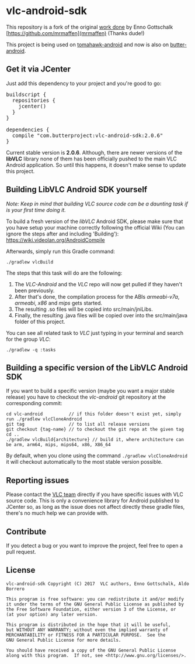 vlc-android-sdk
===============

This repository is a fork of the original [work done](https://github.com/mrmaffen/vlc-android-sdk) by Enno Gottschalk [https://github.com/mrmaffen](mrmaffen) (Thanks dude!)

This project is being used on [tomahawk-android](https://github.com/tomahawk-player/tomahawk-android) and now is also on [butter-android](https://github.com/butterproject/butter-android).

Get it via JCenter
------------------

Just add this dependency to your project and you're good to go:

<pre>
buildscript {
  repositories {
    jcenter()
  }
}

dependencies {
  compile "com.butterproject:vlc-android-sdk:2.0.6"
}
</pre>

Current stable version is **2.0.6**. Although, there are newer versions of the **libVLC** library none of them has been officially pushed to the 
main VLC Android application. So until this happens, it doesn't make sense to update this project.

Building LibVLC Android SDK yourself
------------------------------------

*Note: Keep in mind that building VLC source code can be a daunting task if is your first time doing it.*

To build a fresh version of the *libVLC* Android SDK, please make sure that you have setup your machine correctly following the official 
Wiki (You can ignore the steps after and including 'Building'): https://wiki.videolan.org/AndroidCompile

Afterwards, simply run this Gradle command:

```./gradlew vlcBuild```

The steps that this task will do are the following:

1. The *VLC-Android* and the *VLC* repo will now get pulled if they haven't been previously.
2. After that's done, the compilation process for the ABIs *armeabi-v7a*, *armeabi*, *x86* and *mips* gets started.
3. The resulting .so files will be copied into src/main/jniLibs.
4. Finally, the resulting .java files will be copied over into the src/main/java folder of this project.

You can see all related task to *VLC* just typing in your terminal and search for the group *VLC*:

```./gradlew -q :tasks```

Building a specific version of the LibVLC Android SDK       
-----------------------------------------------------

If you want to build a specific version (maybe you want a major stable release) you have to checkout the *vlc-android* git repository at 
the corresponding commit:

```
cd vlc-android          // if this folder doesn't exist yet, simply run ./gradlew vlcCloneAndroid
git tag                 // to list all release versions
git checkout {tag-name} // to checkout the git repo at the given tag
cd ..
./gradlew vlcBuild{architecture} // build it, where architecture can be arm, arm64, mips, mips64, x86, X86_64     
```

By default, when you clone using the command `./gradlew vlcCloneAndroid` it will checkout automatically to the most stable version possible.

Reporting issues
-----------------

Please contact the [VLC team](https://trac.videolan.org/vlc) directly if you have specific issues with VLC source code. This is only a 
convenience library for Android published to JCenter so, as long as the issue does not affect directly these gradle files, there's no 
much help we can provide with.

Contribute
----------

If you detect a bug or you want to improve the project, feel free to open a pull request.

License
-------

    vlc-android-sdk Copyright (C) 2017  VLC authors, Enno Gottschalk, Aldo Borrero

    This program is free software: you can redistribute it and/or modify
    it under the terms of the GNU General Public License as published by
    the Free Software Foundation, either version 3 of the License, or
    (at your option) any later version.

    This program is distributed in the hope that it will be useful,
    but WITHOUT ANY WARRANTY; without even the implied warranty of
    MERCHANTABILITY or FITNESS FOR A PARTICULAR PURPOSE.  See the
    GNU General Public License for more details.

    You should have received a copy of the GNU General Public License
    along with this program.  If not, see <http://www.gnu.org/licenses/>.